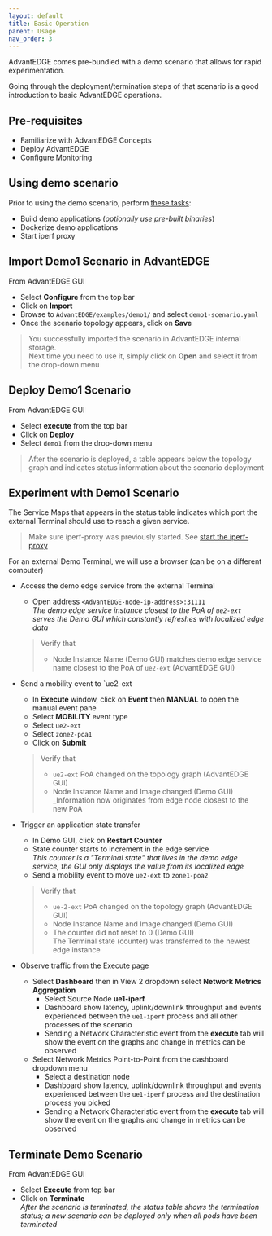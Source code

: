 ```yaml
---
layout: default
title: Basic Operation
parent: Usage
nav_order: 3
---
```


AdvantEDGE comes pre-bundled with a demo scenario that allows for rapid experimentation.

Going through the deployment/termination steps of that scenario is a good introduction to basic AdvantEDGE operations.

## Pre-requisites
- Familiarize with AdvantEDGE Concepts
- Deploy AdvantEDGE
- Configure Monitoring

## Using demo scenario
Prior to using the demo scenario, perform [these tasks](https://github.com/InterDigitalInc/AdvantEDGE/blob/master/examples/demo1/README.md#using-the-scenario):
- Build demo applications (_optionally use pre-built binaries_)
- Dockerize demo applications
- Start iperf proxy

## Import Demo1 Scenario in AdvantEDGE
From AdvantEDGE GUI
- Select **Configure** from the top bar
- Click on **Import**
- Browse to `AdvantEDGE/examples/demo1/` and select `demo1-scenario.yaml`
- Once the scenario topology appears, click on **Save**

> You successfully imported the scenario in AdvantEDGE internal storage. <br>Next time you need to use it, simply click on **Open** and select it from the drop-down menu

## Deploy Demo1 Scenario
From AdvantEDGE GUI
- Select **execute** from the top bar
- Click on **Deploy**
- Select `demo1` from the drop-down menu

> After the scenario is deployed, a table appears below the topology graph and indicates status information about the scenario deployment

## Experiment with Demo1 Scenario
The Service Maps that appears in the status table indicates which port the external Terminal should use to reach a given service.

> Make sure iperf-proxy was previously started. See [start the iperf-proxy](https://github.com/InterDigitalInc/AdvantEDGE/blob/master/examples/demo1/README.md#start-iperf-proxy)

For an external Demo Terminal, we will use a browser (can be on a different computer)

- Access the demo edge service from the external Terminal
  - Open address `<AdvantEDGE-node-ip-address>:31111` <br> _The demo edge service instance closest to the PoA of `ue2-ext` serves the Demo GUI which constantly refreshes with localized edge data_

  > Verify that
  > - Node Instance Name (Demo GUI) matches demo edge service name closest to the PoA of `ue2-ext` (AdvantEDGE GUI)

- Send a mobility event to `ue2-ext
  - In **Execute** window, click on **Event** then **MANUAL** to open the manual event pane
  - Select **MOBILITY** event type
  - Select `ue2-ext`
  - Select `zone2-poa1`
  - Click on **Submit**

  > Verify that
  > - `ue2-ext` PoA changed on the topology graph (AdvantEDGE GUI)
  > - Node Instance Name and Image changed (Demo GUI) <br>_Information now originates from edge node closest to the new PoA

- Trigger an application state transfer
  - In Demo GUI, click on **Restart Counter**
  - State counter starts to increment in the edge service <br>_This counter is a "Terminal state" that lives in the demo edge service, the GUI only displays the value from its localized edge_
  - Send a mobility event to move `ue2-ext` to `zone1-poa2`

  > Verify that
  > - `ue-2-ext` PoA changed on the topology graph (AdvantEDGE GUI)
  > - Node Instance Name and Image changed (Demo GUI)
  > - The counter did not reset to 0 (Demo GUI)
  <br>The Terminal state (counter) was transferred to the newest edge instance

- Observe traffic from the Execute page
  - Select **Dashboard** then in View 2 dropdown select **Network Metrics Aggregation**
    - Select Source Node **ue1-iperf**
    - Dashboard show latency, uplink/downlink throughput and events experienced between the `ue1-iperf` process and all other processes of the scenario
    - Sending a Network Characteristic event from the **execute** tab will show the event on the graphs and change in metrics can be observed
  - Select Network Metrics Point-to-Point from the dashboard dropdown menu
    - Select a destination node
    - Dashboard show latency, uplink/downlink throughput and events experienced between the `ue1-iperf` process and the destination process you picked
    - Sending a Network Characteristic event from the **execute** tab will show the event on the graphs and change in metrics can be observed

## Terminate Demo Scenario
From AdvantEDGE GUI
  - Select **Execute** from top bar
  - Click on **Terminate** <br>_After the scenario is terminated, the status table shows the termination status; a new scenario can be deployed only when all pods have been terminated_
